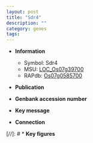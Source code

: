 ```yaml
---
layout: post
title: "Sdr4"
description: ""
category: genes
tags: 
---
```


* **Information**  
    + Symbol: Sdr4  
    + MSU: [LOC_Os07g39700](http://rice.uga.edu/cgi-bin/ORF_infopage.cgi?orf=LOC_Os07g39700)  
    + RAPdb: [Os07g0585700](http://rapdb.dna.affrc.go.jp/viewer/gbrowse_details/irgsp1?name=Os07g0585700)  

* **Publication**  

* **Genbank accession number**  

* **Key message**  

* **Connection**  

[//]: # * **Key figures**  


